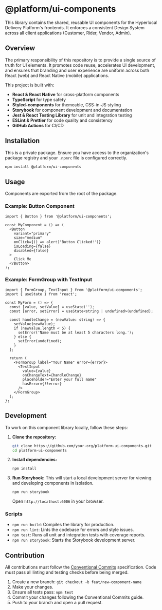 # @platform/ui-components

This library contains the shared, reusable UI components for the Hyperlocal Delivery Platform's frontends. It enforces a consistent Design System across all client applications (Customer, Rider, Vendor, Admin).

## Overview

The primary responsibility of this repository is to provide a single source of truth for UI elements. It promotes code reuse, accelerates UI development, and ensures that branding and user experience are uniform across both React (web) and React Native (mobile) applications.

This project is built with:
- **React & React Native** for cross-platform components
- **TypeScript** for type safety
- **Styled-components** for themeable, CSS-in-JS styling
- **Storybook** for component development and documentation
- **Jest & React Testing Library** for unit and integration testing
- **ESLint & Prettier** for code quality and consistency
- **GitHub Actions** for CI/CD

## Installation

This is a private package. Ensure you have access to the organization's package registry and your `.npmrc` file is configured correctly.

```bash
npm install @platform/ui-components
```

## Usage

Components are exported from the root of the package.

### Example: Button Component

```tsx
import { Button } from '@platform/ui-components';

const MyComponent = () => (
  <Button
    variant="primary"
    size="medium"
    onClick={() => alert('Button Clicked!')}
    isLoading={false}
    disabled={false}
  >
    Click Me
  </Button>
);
```

### Example: FormGroup with TextInput

```tsx
import { FormGroup, TextInput } from '@platform/ui-components';
import { useState } from 'react';

const MyForm = () => {
  const [value, setValue] = useState('');
  const [error, setError] = useState<string | undefined>(undefined);

  const handleChange = (newValue: string) => {
    setValue(newValue);
    if (newValue.length < 5) {
      setError('Name must be at least 5 characters long.');
    } else {
      setError(undefined);
    }
  };

  return (
    <FormGroup label="Your Name" error={error}>
      <TextInput
        value={value}
        onChangeText={handleChange}
        placeholder="Enter your full name"
        hasError={!!error}
      />
    </FormGroup>
  );
};
```

## Development

To work on this component library locally, follow these steps:

1.  **Clone the repository:**
    ```bash
    git clone https://github.com/your-org/platform-ui-components.git
    cd platform-ui-components
    ```

2.  **Install dependencies:**
    ```bash
    npm install
    ```

3.  **Run Storybook:**
    This will start a local development server for viewing and developing components in isolation.
    ```bash
    npm run storybook
    ```
    Open `http://localhost:6006` in your browser.

### Scripts

-   `npm run build`: Compiles the library for production.
-   `npm run lint`: Lints the codebase for errors and style issues.
-   `npm test`: Runs all unit and integration tests with coverage reports.
-   `npm run storybook`: Starts the Storybook development server.

## Contribution

All contributions must follow the [Conventional Commits](https://www.conventionalcommits.org/en/v1.0.0/) specification. Code must pass all linting and testing checks before being merged.

1.  Create a new branch: `git checkout -b feat/new-component-name`
2.  Make your changes.
3.  Ensure all tests pass: `npm test`
4.  Commit your changes following the Conventional Commits guide.
5.  Push to your branch and open a pull request.